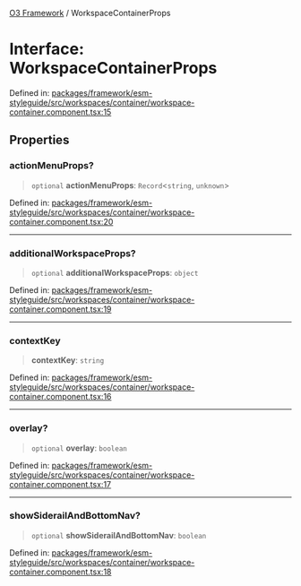 [O3 Framework](../API.md) / WorkspaceContainerProps

# Interface: WorkspaceContainerProps

Defined in: [packages/framework/esm-styleguide/src/workspaces/container/workspace-container.component.tsx:15](https://github.com/UjjawalPrabhat/openmrs-esm-core/blob/main/packages/framework/esm-styleguide/src/workspaces/container/workspace-container.component.tsx#L15)

## Properties

### actionMenuProps?

> `optional` **actionMenuProps**: `Record`\<`string`, `unknown`\>

Defined in: [packages/framework/esm-styleguide/src/workspaces/container/workspace-container.component.tsx:20](https://github.com/UjjawalPrabhat/openmrs-esm-core/blob/main/packages/framework/esm-styleguide/src/workspaces/container/workspace-container.component.tsx#L20)

***

### additionalWorkspaceProps?

> `optional` **additionalWorkspaceProps**: `object`

Defined in: [packages/framework/esm-styleguide/src/workspaces/container/workspace-container.component.tsx:19](https://github.com/UjjawalPrabhat/openmrs-esm-core/blob/main/packages/framework/esm-styleguide/src/workspaces/container/workspace-container.component.tsx#L19)

***

### contextKey

> **contextKey**: `string`

Defined in: [packages/framework/esm-styleguide/src/workspaces/container/workspace-container.component.tsx:16](https://github.com/UjjawalPrabhat/openmrs-esm-core/blob/main/packages/framework/esm-styleguide/src/workspaces/container/workspace-container.component.tsx#L16)

***

### overlay?

> `optional` **overlay**: `boolean`

Defined in: [packages/framework/esm-styleguide/src/workspaces/container/workspace-container.component.tsx:17](https://github.com/UjjawalPrabhat/openmrs-esm-core/blob/main/packages/framework/esm-styleguide/src/workspaces/container/workspace-container.component.tsx#L17)

***

### showSiderailAndBottomNav?

> `optional` **showSiderailAndBottomNav**: `boolean`

Defined in: [packages/framework/esm-styleguide/src/workspaces/container/workspace-container.component.tsx:18](https://github.com/UjjawalPrabhat/openmrs-esm-core/blob/main/packages/framework/esm-styleguide/src/workspaces/container/workspace-container.component.tsx#L18)
